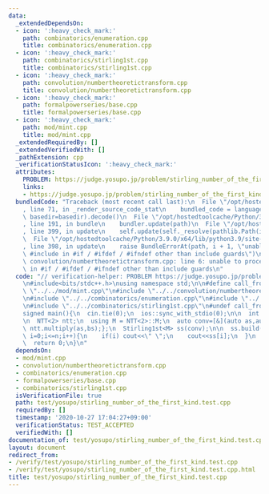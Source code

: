 ```yaml
---
data:
  _extendedDependsOn:
  - icon: ':heavy_check_mark:'
    path: combinatorics/enumeration.cpp
    title: combinatorics/enumeration.cpp
  - icon: ':heavy_check_mark:'
    path: combinatorics/stirling1st.cpp
    title: combinatorics/stirling1st.cpp
  - icon: ':heavy_check_mark:'
    path: convolution/numbertheoretictransform.cpp
    title: convolution/numbertheoretictransform.cpp
  - icon: ':heavy_check_mark:'
    path: formalpowerseries/base.cpp
    title: formalpowerseries/base.cpp
  - icon: ':heavy_check_mark:'
    path: mod/mint.cpp
    title: mod/mint.cpp
  _extendedRequiredBy: []
  _extendedVerifiedWith: []
  _pathExtension: cpp
  _verificationStatusIcon: ':heavy_check_mark:'
  attributes:
    PROBLEM: https://judge.yosupo.jp/problem/stirling_number_of_the_first_kind
    links:
    - https://judge.yosupo.jp/problem/stirling_number_of_the_first_kind
  bundledCode: "Traceback (most recent call last):\n  File \"/opt/hostedtoolcache/Python/3.9.0/x64/lib/python3.9/site-packages/onlinejudge_verify/documentation/build.py\"\
    , line 71, in _render_source_code_stat\n    bundled_code = language.bundle(stat.path,\
    \ basedir=basedir).decode()\n  File \"/opt/hostedtoolcache/Python/3.9.0/x64/lib/python3.9/site-packages/onlinejudge_verify/languages/cplusplus.py\"\
    , line 191, in bundle\n    bundler.update(path)\n  File \"/opt/hostedtoolcache/Python/3.9.0/x64/lib/python3.9/site-packages/onlinejudge_verify/languages/cplusplus_bundle.py\"\
    , line 399, in update\n    self.update(self._resolve(pathlib.Path(included), included_from=path))\n\
    \  File \"/opt/hostedtoolcache/Python/3.9.0/x64/lib/python3.9/site-packages/onlinejudge_verify/languages/cplusplus_bundle.py\"\
    , line 398, in update\n    raise BundleErrorAt(path, i + 1, \"unable to process\
    \ #include in #if / #ifdef / #ifndef other than include guards\")\nonlinejudge_verify.languages.cplusplus_bundle.BundleErrorAt:\
    \ convolution/numbertheoretictransform.cpp: line 6: unable to process #include\
    \ in #if / #ifdef / #ifndef other than include guards\n"
  code: "// verification-helper: PROBLEM https://judge.yosupo.jp/problem/stirling_number_of_the_first_kind\n\
    \n#include<bits/stdc++.h>\nusing namespace std;\n\n#define call_from_test\n#include\
    \ \"../../mod/mint.cpp\"\n#include \"../../convolution/numbertheoretictransform.cpp\"\
    \n#include \"../../combinatorics/enumeration.cpp\"\n#include \"../../formalpowerseries/base.cpp\"\
    \n#include \"../../combinatorics/stirling1st.cpp\"\n#undef call_from_test\n\n\
    signed main(){\n  cin.tie(0);\n  ios::sync_with_stdio(0);\n\n  int n;\n  cin>>n;\n\
    \n  NTT<2> ntt;\n  using M = NTT<2>::M;\n  auto conv=[&](auto as,auto bs){return\
    \ ntt.multiply(as,bs);};\n  Stirling1st<M> ss(conv);\n\n  ss.build(n);\n  for(int\
    \ i=0;i<=n;i++){\n    if(i) cout<<\" \";\n    cout<<ss[i];\n  }\n  cout<<endl;\n\
    \  return 0;\n}\n"
  dependsOn:
  - mod/mint.cpp
  - convolution/numbertheoretictransform.cpp
  - combinatorics/enumeration.cpp
  - formalpowerseries/base.cpp
  - combinatorics/stirling1st.cpp
  isVerificationFile: true
  path: test/yosupo/stirling_number_of_the_first_kind.test.cpp
  requiredBy: []
  timestamp: '2020-10-27 17:04:27+09:00'
  verificationStatus: TEST_ACCEPTED
  verifiedWith: []
documentation_of: test/yosupo/stirling_number_of_the_first_kind.test.cpp
layout: document
redirect_from:
- /verify/test/yosupo/stirling_number_of_the_first_kind.test.cpp
- /verify/test/yosupo/stirling_number_of_the_first_kind.test.cpp.html
title: test/yosupo/stirling_number_of_the_first_kind.test.cpp
---
```

